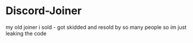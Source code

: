 # Discord-Joiner
my old joiner i sold - got skidded and resold by so many people so im just leaking the code
